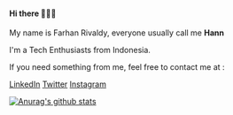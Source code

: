  #### Hi there 👋👋👋
 <p> My name is Farhan Rivaldy, everyone usually call me <b>Hann</b> </p>
  <p> I'm a Tech Enthusiasts from Indonesia.</p>
    <p> If you need something from me, feel free to contact me at : </p>
      
[LinkedIn](https://www.linkedin.com/in/farhanrivaldy)
[Twitter](https://twitter.com/farhanrivaldy_)
[Instagram](https://www.instagram.com/farhanrivaldy_)

<a href="https://github.com/HaradaKumiko/github-readme-stats"><img align="center" src="https://github-readme-stats.vercel.app/api?username=HaradaKumiko&show_icons=true&include_all_commits=true&count_private=true&theme=buefy&hide_border=true" alt="Anurag's github stats" /></a> 
